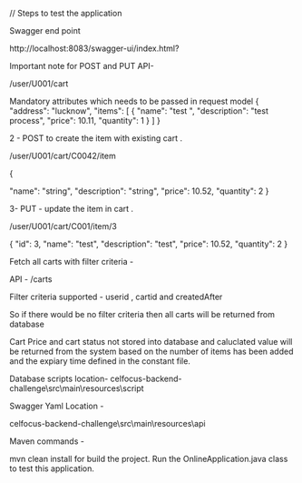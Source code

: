 // Steps  to test the application 

Swagger end point

http://localhost:8083/swagger-ui/index.html?

Important note for POST and PUT API-

/user/U001/cart

Mandatory  attributes which needs to be passed in request model 
{
"address": "lucknow",
"items": [
{
      "name": "test ",
      "description": "test process",
      "price": 10.11,
      "quantity": 1
    }
]
}

2 - POST to create the item with existing cart .

/user/U001/cart/C0042/item

{

"name": "string",
"description": "string",
"price": 10.52,
"quantity": 2
}

3- PUT  - update the item in cart .

/user/U001/cart/C001/item/3

{
"id": 3,
"name": "test",
"description": "test",
"price": 10.52,
"quantity": 2
}


Fetch all carts with filter criteria -

API  - /carts

Filter criteria  supported  - 
userid , cartid and createdAfter

So if there would be no filter criteria then all carts will be returned  from database 

Cart Price and cart status not stored into database  and caluclated value will be returned from the system based on the number of items has been added and the expiary time defined in the constant file.

Database scripts location-
celfocus-backend-challenge\src\main\resources\script

Swagger Yaml Location -

celfocus-backend-challenge\src\main\resources\api

Maven  commands  -

mvn clean install for build the project.
Run the OnlineApplication.java class to test this application.
